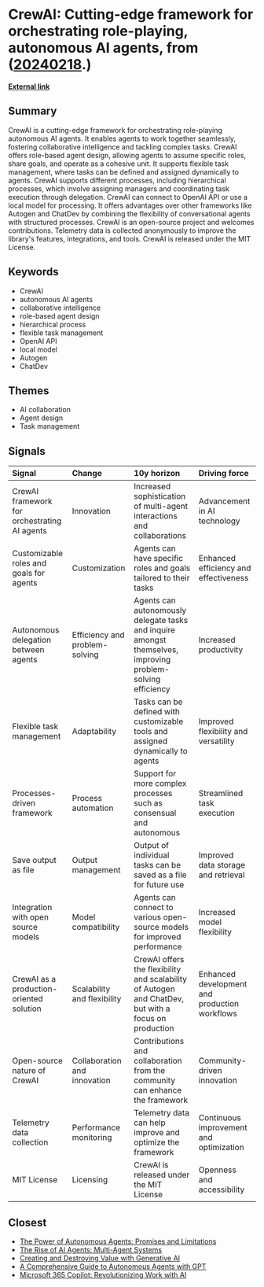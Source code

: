 # __CrewAI: Cutting-edge framework for orchestrating role-playing, autonomous AI agents__, from ([20240218](https://kghosh.substack.com/p/20240218).)

__[External link](https://github.com/joaomdmoura/crewAI)__



## Summary

CrewAI is a cutting-edge framework for orchestrating role-playing autonomous AI agents. It enables agents to work together seamlessly, fostering collaborative intelligence and tackling complex tasks. CrewAI offers role-based agent design, allowing agents to assume specific roles, share goals, and operate as a cohesive unit. It supports flexible task management, where tasks can be defined and assigned dynamically to agents. CrewAI supports different processes, including hierarchical processes, which involve assigning managers and coordinating task execution through delegation. CrewAI can connect to OpenAI API or use a local model for processing. It offers advantages over other frameworks like Autogen and ChatDev by combining the flexibility of conversational agents with structured processes. CrewAI is an open-source project and welcomes contributions. Telemetry data is collected anonymously to improve the library's features, integrations, and tools. CrewAI is released under the MIT License.

## Keywords

* CrewAI
* autonomous AI agents
* collaborative intelligence
* role-based agent design
* hierarchical process
* flexible task management
* OpenAI API
* local model
* Autogen
* ChatDev

## Themes

* AI collaboration
* Agent design
* Task management

## Signals

| Signal                                       | Change                         | 10y horizon                                                                                                 | Driving force                                 |
|:---------------------------------------------|:-------------------------------|:------------------------------------------------------------------------------------------------------------|:----------------------------------------------|
| CrewAI framework for orchestrating AI agents | Innovation                     | Increased sophistication of multi-agent interactions and collaborations                                     | Advancement in AI technology                  |
| Customizable roles and goals for agents      | Customization                  | Agents can have specific roles and goals tailored to their tasks                                            | Enhanced efficiency and effectiveness         |
| Autonomous delegation between agents         | Efficiency and problem-solving | Agents can autonomously delegate tasks and inquire amongst themselves, improving problem-solving efficiency | Increased productivity                        |
| Flexible task management                     | Adaptability                   | Tasks can be defined with customizable tools and assigned dynamically to agents                             | Improved flexibility and versatility          |
| Processes-driven framework                   | Process automation             | Support for more complex processes such as consensual and autonomous                                        | Streamlined task execution                    |
| Save output as file                          | Output management              | Output of individual tasks can be saved as a file for future use                                            | Improved data storage and retrieval           |
| Integration with open source models          | Model compatibility            | Agents can connect to various open-source models for improved performance                                   | Increased model flexibility                   |
| CrewAI as a production-oriented solution     | Scalability and flexibility    | CrewAI offers the flexibility and scalability of Autogen and ChatDev, but with a focus on production        | Enhanced development and production workflows |
| Open-source nature of CrewAI                 | Collaboration and innovation   | Contributions and collaboration from the community can enhance the framework                                | Community-driven innovation                   |
| Telemetry data collection                    | Performance monitoring         | Telemetry data can help improve and optimize the framework                                                  | Continuous improvement and optimization       |
| MIT License                                  | Licensing                      | CrewAI is released under the MIT License                                                                    | Openness and accessibility                    |

## Closest

* [The Power of Autonomous Agents: Promises and Limitations](0e336ce2e4b07459b257407e90d27389)
* [The Rise of AI Agents: Multi-Agent Systems](8c3af57e1a9f1b3f778f7b3cefcd6318)
* [Creating and Destroying Value with Generative AI](15d4ec180189ca1739398f516844cefb)
* [A Comprehensive Guide to Autonomous Agents with GPT](2dda4be3e1a9f11b4f7d8e74feea76b0)
* [Microsoft 365 Copilot: Revolutionizing Work with AI](590d9ca642d30a1f2e4720f11b28474f)